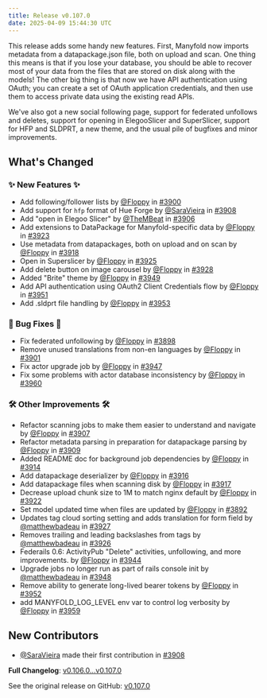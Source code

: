 ```yaml
---
title: Release v0.107.0
date: 2025-04-09 15:44:30 UTC
---
```

This release adds some handy new features. First, Manyfold now imports metadata from a datapackage.json file, both on upload and scan. One thing this means is that if you lose your database, you should be able to recover most of your data from the files that are stored on disk along with the models! The other big thing is that now we have API authentication using OAuth; you can create a set of OAuth application credentials, and then use them to access private data using the existing read APIs.

We've also got a new social following page, support for federated unfollows and deletes, support for opening in ElegooSlicer and SuperSlicer, support for HFP and SLDPRT, a new theme, and the usual pile of bugfixes and minor improvements.

## What's Changed
### ✨ New Features ✨
* Add following/follower lists by [@Floppy](https://github.com/Floppy) in [#3900](https://github.com/manyfold3d/manyfold/pull/3900)
* Add support for `hfp` format of Hue Forge by [@SaraVieira](https://github.com/SaraVieira) in [#3908](https://github.com/manyfold3d/manyfold/pull/3908)
* Add "open in Elegoo Slicer" by [@TheMBeat](https://github.com/TheMBeat) in [#3906](https://github.com/manyfold3d/manyfold/pull/3906)
* Add extensions to DataPackage for Manyfold-specific data by [@Floppy](https://github.com/Floppy) in [#3923](https://github.com/manyfold3d/manyfold/pull/3923)
* Use metadata from datapackages, both on upload and on scan by [@Floppy](https://github.com/Floppy) in [#3918](https://github.com/manyfold3d/manyfold/pull/3918)
* Open in Superslicer by [@Floppy](https://github.com/Floppy) in [#3925](https://github.com/manyfold3d/manyfold/pull/3925)
* Add delete button on image carousel by [@Floppy](https://github.com/Floppy) in [#3928](https://github.com/manyfold3d/manyfold/pull/3928)
* Added "Brite" theme by [@Floppy](https://github.com/Floppy) in [#3949](https://github.com/manyfold3d/manyfold/pull/3949)
* Add API authentication using OAuth2 Client Credentials flow by [@Floppy](https://github.com/Floppy) in [#3951](https://github.com/manyfold3d/manyfold/pull/3951)
* Add .sldprt file handling by [@Floppy](https://github.com/Floppy) in [#3953](https://github.com/manyfold3d/manyfold/pull/3953)
### 🐛 Bug Fixes 🐛
* Fix federated unfollowing by [@Floppy](https://github.com/Floppy) in [#3898](https://github.com/manyfold3d/manyfold/pull/3898)
* Remove unused translations from non-en languages by [@Floppy](https://github.com/Floppy) in [#3901](https://github.com/manyfold3d/manyfold/pull/3901)
* Fix actor upgrade job by [@Floppy](https://github.com/Floppy) in [#3947](https://github.com/manyfold3d/manyfold/pull/3947)
* Fix some problems with actor database inconsistency by [@Floppy](https://github.com/Floppy) in [#3960](https://github.com/manyfold3d/manyfold/pull/3960)
### 🛠️ Other Improvements 🛠️
* Refactor scanning jobs to make them easier to understand and navigate by [@Floppy](https://github.com/Floppy) in [#3907](https://github.com/manyfold3d/manyfold/pull/3907)
* Refactor metadata parsing in preparation for datapackage parsing by [@Floppy](https://github.com/Floppy) in [#3909](https://github.com/manyfold3d/manyfold/pull/3909)
* Added README doc for background job dependencies by [@Floppy](https://github.com/Floppy) in [#3914](https://github.com/manyfold3d/manyfold/pull/3914)
* Add datapackage deserializer by [@Floppy](https://github.com/Floppy) in [#3916](https://github.com/manyfold3d/manyfold/pull/3916)
* Add datapackage files when scanning disk by [@Floppy](https://github.com/Floppy) in [#3917](https://github.com/manyfold3d/manyfold/pull/3917)
* Decrease upload chunk size to 1M to match nginx default by [@Floppy](https://github.com/Floppy) in [#3922](https://github.com/manyfold3d/manyfold/pull/3922)
* Set model updated time when files are updated by [@Floppy](https://github.com/Floppy) in [#3892](https://github.com/manyfold3d/manyfold/pull/3892)
* Updates tag cloud sorting setting and adds translation for form field by [@matthewbadeau](https://github.com/matthewbadeau) in [#3927](https://github.com/manyfold3d/manyfold/pull/3927)
* Removes trailing and leading backslashes from tags by [@matthewbadeau](https://github.com/matthewbadeau) in [#3926](https://github.com/manyfold3d/manyfold/pull/3926)
* Federails 0.6: ActivityPub "Delete" activities, unfollowing, and more improvements. by [@Floppy](https://github.com/Floppy) in [#3944](https://github.com/manyfold3d/manyfold/pull/3944)
* Upgrade jobs no longer run as part of rails console init by [@matthewbadeau](https://github.com/matthewbadeau) in [#3948](https://github.com/manyfold3d/manyfold/pull/3948)
* Remove ability to generate long-lived bearer tokens by [@Floppy](https://github.com/Floppy) in [#3952](https://github.com/manyfold3d/manyfold/pull/3952)
* add MANYFOLD_LOG_LEVEL env var to control log verbosity by [@Floppy](https://github.com/Floppy) in [#3959](https://github.com/manyfold3d/manyfold/pull/3959)

## New Contributors
* [@SaraVieira](https://github.com/SaraVieira) made their first contribution in [#3908](https://github.com/manyfold3d/manyfold/pull/3908)

**Full Changelog**: [v0.106.0...v0.107.0](https://github.com/manyfold3d/manyfold/compare/v0.106.0...v0.107.0)

See the original release on GitHub: [v0.107.0](https://github.com/manyfold3d/manyfold/releases/tag/v0.107.0)
